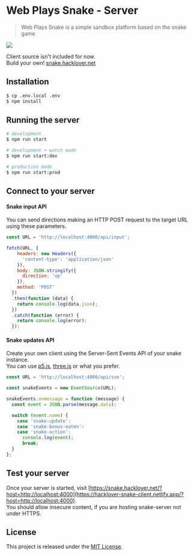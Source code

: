 # Web Plays Snake - Server

> Web Plays Snake is a simple sandbox platform based on the snake game

<img src="https://i.imgur.com/otfovv0.png" />

Client source isn't included for now.  
Build your own! [snake.hacklover.net](https://hacklover-snake-client.netlify.app)

## Installation

```bash
$ cp .env.local .env
$ npm install
```

## Running the server

```bash
# development
$ npm run start

# development + watch mode
$ npm run start:dev

# production mode
$ npm run start:prod
```

## Connect to your server

#### Snake input API
You can send directions making an HTTP POST request to the target URL using these parameters.

```js
const URL = 'http://localhost:4000/api/input';

fetch(URL, {
    headers: new Headers({
      'content-type': 'application/json'
    }),
    body: JSON.stringify({
      direction: 'up'
    }),
    method: 'POST'
  })
  .then(function (data) {
    return console.log(data.json);
  })
  .catch(function (error) {
    return console.log(error);
  });
```

#### Snake updates API
Create your own client using the Server-Sent Events API of your snake instance.  
You can use [p5.js](https://p5js.org), [three.js](https://threejs.org) or what you prefer.

```js
const URL = 'http://localhost:4000/api/sse';

const snakeEvents = new EventSource(URL);

snakeEvents.onmessage = function (message) {
  const event = JSON.parse(message.data);

  switch (event.name) {
    case 'snake-update':
    case 'snake-bonus-eaten':
    case 'snake-action':
      console.log(event);
      break;
  }
};
```

## Test your server 
Once your server is started, visit [https://snake.hacklover.net/?host=http://localhost:4000](https://hacklover-snake-client.netlify.app/?host=http://localhost:4000).  
You should allow insecure content, if you are hosting snake-server not under HTTPS.

## License

This project is released under the [MIT License](LICENSE).
